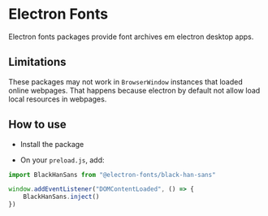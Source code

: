 # Electron Fonts

Electron fonts packages provide font archives em electron desktop apps.

## Limitations

These packages may not work in `BrowserWindow` instances that loaded online webpages. That happens because electron by default not allow load local resources in webpages.

## How to use

* Install the package

* On your `preload.js`, add:

```ts
import BlackHanSans from "@electron-fonts/black-han-sans"

window.addEventListener("DOMContentLoaded", () => {
    BlackHanSans.inject()
})
```